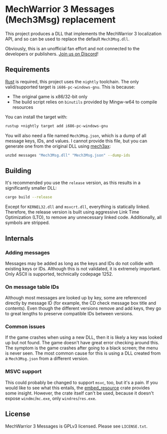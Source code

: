 # MechWarrior 3 Messages (Mech3Msg) replacement

This project produces a DLL that implements the MechWarrior 3 localization API, and so can be used to replace the default `Mech3Msg.dll`.

Obviously, this is an unofficial fan effort and not connected to the developers or publishers. [Join us on Discord](https://discord.gg/Be53gMy)!

## Requirements

[Rust](https://www.rust-lang.org/) is required, this project uses the `nightly` toolchain. The only valid/supported target is `i686-pc-windows-gnu`. This is because:

* The original game is x86/32-bit only
* The build script relies on `binutils` provided by Mingw-w64 to compile resources

You can install the target with:

```bash
rustup +nightly target add i686-pc-windows-gnu
```

You will also need a file named `Mech3Msg.json`, which is a dump of all message keys, IDs, and values. I cannot provide this file, but you can generate one from the original DLL using [mech3ax](https://github.com/tobywf/mech3ax/):

```bash
unzbd messages "Mech3Msg.dll" "Mech3Msg.json" --dump-ids
```

## Building

It's recommended you use the `release` version, as this results in a significantly smaller DLL:

```bash
cargo build --release
```

Except for `KERNEL32.dll` and `msvcrt.dll`, everything is statically linked. Therefore, the release version is built using aggressive Link Time Optimization (LTO), to remove any unnecessary linked code. Additionally, all symbols are stripped.

## Internals

### Adding messages

Messages may be added as long as the keys and IDs do not collide with existing keys or IDs. Although this is not validated, it is extremely important. Only ASCII is supported, technically codepage 1252.

### On message table IDs

Although most messages are looked up by key, some are referenced directly by message ID (for example, the CD check message box title and contents). Even though the different versions remove and add keys, they go to great lengths to preserve compatible IDs between versions.

### Common issues

If the game crashes when using a new DLL, then it is likely a key was looked up but not found. The game doesn't have great error checking around this. The symptom is the game crashes after going to a black screen; the menu is never seen. The most common cause for this is using a DLL created from a `Mech3Msg.json` from a different version.

### MSVC support

This could probably be changed to support `msvc`, too, but it's a pain. If you would like to see what this entails, the [embed_resource](https://docs.rs/embed-resource/) crate provides some insight. However, the crate itself can't be used, because it doesn't expose `windmc`/`mc.exe`, only `windres`/`res.exe`.

## License

MechWarrior 3 Messages is GPLv3 licensed. Please see `LICENSE.txt`.

